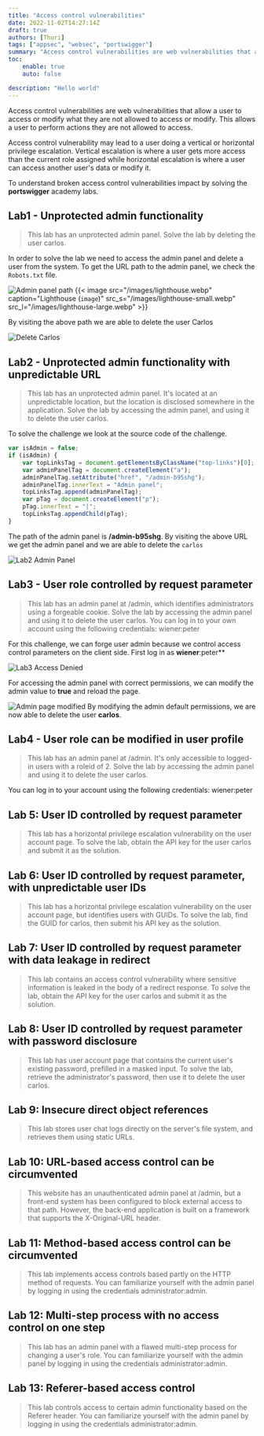 ```yaml
---
title: "Access control vulnerabilities"
date: 2022-11-02T14:27:14Z
draft: true
authors: [Thuri]
tags: ["appsec", "websec", "portswigger"]
summary: "Access control vulnerabilities are web vulnerabilities that allow a user to access or modify what they are not allowed to access or modify. This allows a user to perform actions they are not allowed to access."
toc:
    enable: true
    auto: false

description: "Hello world"
---
```


Access control vulnerabilities are web vulnerabilities that allow a user to access or modify what they are not allowed to access or modify. This allows a user to perform actions they are not allowed to access.

Access control vulnerability may lead to a user doing a vertical or horizontal privilege escalation. Vertical escalation is where a user gets more access than the current role assigned while horizontal escalation is where a user can access another user's data or modify it.

To understand broken access control vulnerabilities impact by solving the **portswigger** academy labs.

## Lab1 - Unprotected admin functionality

> This lab has an unprotected admin panel.
> Solve the lab by deleting the user carlos.

In order to solve the lab we need to access the admin panel and delete a user from the system. To get the URL path to the admin panel, we check the `Robots.txt` file.

![Admin panel path](/websec/accesscontrol/lab1-adminpanel.png)
{{< image src="/images/lighthouse.webp" caption="Lighthouse (`image`)" src_s="/images/lighthouse-small.webp" src_l="/images/lighthouse-large.webp" >}}

By visiting the above path we are able to delete the user Carlos

![Delete Carlos](/websec/accesscontrol/lab1-delete.png)

## Lab2 - Unprotected admin functionality with unpredictable URL

> This lab has an unprotected admin panel. It's located at an unpredictable location, but the location is disclosed somewhere in the application.
> Solve the lab by accessing the admin panel, and using it to delete the user carlos.

To solve the challenge we look at the source code of the challenge.

```javascript
var isAdmin = false;
if (isAdmin) {
    var topLinksTag = document.getElementsByClassName("top-links")[0];
    var adminPanelTag = document.createElement("a");
    adminPanelTag.setAttribute("href", "/admin-b95shg");
    adminPanelTag.innerText = "Admin panel";
    topLinksTag.append(adminPanelTag);
    var pTag = document.createElement("p");
    pTag.innerText = "|";
    topLinksTag.appendChild(pTag);
}
```

The path of the admin panel is **/admin-b95shg**. By visiting the above URL we get the admin panel and we are able to delete the `carlos`

![Lab2 Admin Panel](/websec/accesscontrol/lab2-adminpanel.png)

## Lab3 - User role controlled by request parameter

> This lab has an admin panel at /admin, which identifies administrators using a forgeable cookie.
> Solve the lab by accessing the admin panel and using it to delete the user carlos.
> You can log in to your own account using the following credentials: wiener:peter

For this challenge, we can forge user admin because we control access control parameters on the client side. First log in as **wiener**:peter\*\*

![Lab3 Access Denied](/websec/accesscontrol/lab3-accessdenied.png)

For accessing the admin panel with correct permissions, we can modify the admin value to **true** and reload the page.

![Admin page modified](/websec/accesscontrol/lab3-solution.png)
By modifying the admin default permissions, we are now able to delete the user **carlos**.

## Lab4 - User role can be modified in user profile

> This lab has an admin panel at /admin. It's only accessible to logged-in users with a roleid of 2.
> Solve the lab by accessing the admin panel and using it to delete the user carlos.

You can log in to your account using the following credentials: wiener:peter

## Lab 5: User ID controlled by request parameter

> This lab has a horizontal privilege escalation vulnerability on the user account page.
> To solve the lab, obtain the API key for the user carlos and submit it as the solution.

## Lab 6: User ID controlled by request parameter, with unpredictable user IDs

> This lab has a horizontal privilege escalation vulnerability on the user account page, but identifies users with GUIDs.
> To solve the lab, find the GUID for carlos, then submit his API key as the solution.

## Lab 7: User ID controlled by request parameter with data leakage in redirect

> This lab contains an access control vulnerability where sensitive information is leaked in the body of a redirect response.
> To solve the lab, obtain the API key for the user carlos and submit it as the solution.

## Lab 8: User ID controlled by request parameter with password disclosure

> This lab has user account page that contains the current user's existing password, prefilled in a masked input.
> To solve the lab, retrieve the administrator's password, then use it to delete the user carlos.

## Lab 9: Insecure direct object references

> This lab stores user chat logs directly on the server's file system, and retrieves them using static URLs.

## Lab 10: URL-based access control can be circumvented

> This website has an unauthenticated admin panel at /admin, but a front-end system has been configured to block external access to that path. However, the back-end application is built on a framework that supports the X-Original-URL header.

## Lab 11: Method-based access control can be circumvented

> This lab implements access controls based partly on the HTTP method of requests. You can familiarize yourself with the admin panel by logging in using the credentials administrator:admin.

## Lab 12: Multi-step process with no access control on one step

> This lab has an admin panel with a flawed multi-step process for changing a user's role. You can familiarize yourself with the admin panel by logging in using the credentials administrator:admin.

## Lab 13: Referer-based access control

> This lab controls access to certain admin functionality based on the Referer header. You can familiarize yourself with the admin panel by logging in using the credentials administrator:admin.

